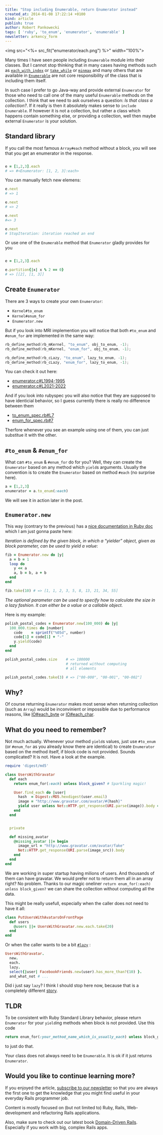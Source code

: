 ```yaml
---
title: "Stop including Enumerable, return Enumerator instead"
created_at: 2014-01-08 17:22:14 +0100
kind: article
publish: true
author: Robert Pankowecki
tags: [ 'ruby', 'to_enum', 'enumerator', 'enumerable' ]
newsletter: arkency_form
---
```


<img src="<%= src_fit("enumerator/each.png") %>" width="100%">

Many times I have seen people including `Enumerable` module into their
classes. But I cannot stop thinking that in many cases having methods
such as [`each_with_index`](http://ruby-doc.org/core-2.1.0/Enumerable.html#method-i-each_with_index)
or [`take_while`](http://ruby-doc.org/core-2.1.0/Enumerable.html#method-i-take_while) or
[`minmax`](http://ruby-doc.org/core-2.1.0/Enumerable.html#method-i-minmax) and many others
that are available in [`Enumerable`](http://ruby-doc.org/core-2.1.0/Enumerable.html) are not
core responsibility of the class that is including them itself.

<!-- more -->

In such case I prefer to go Java-way and provide external `Enumerator` for
those who need to call one of the many useful `Enumerable` methods on the
collection. I think that we need to ask ourselves a question: _Is that class a
collection?_. If it really is then it absolutely makes sense to
`include Enumerable`. If however it is not a collection, but rather a class
which happens contain something else, or providing a collection,
well then maybe external `Enumerator` is your solution.

## Standard library

If you call the most famous `Array#each` method without a block, you will see that
you get an enumerator in the response.

```ruby

e = [1,2,3].each
# => #<Enumerator: [1, 2, 3]:each> 
```

You can manually fetch new elemens:

```ruby
e.next
# => 1 

e.next
# => 2 

e.next
#=> 3 

e.next
# StopIteration: iteration reached an end
```

Or use one of the `Enumerable` method that `Enumerator` gladly provides for you

```ruby

e = [1,2,3].each

e.partition{|x| x % 2 == 0}
# => [[2], [1, 3]] 
```

## Create `Enumerator`

There are 3 ways to create your own `Enumerator`:

* `Kernel#to_enum`
* `Kernel#enum_for`
* `Enumerator.new`

But if you look into MRI implemention you will notice that both `#to_enum` and
`#enum_for` are implemented in the same way:


```cpp
rb_define_method(rb_mKernel, "to_enum", obj_to_enum, -1);
rb_define_method(rb_mKernel, "enum_for", obj_to_enum, -1);

rb_define_method(rb_cLazy, "to_enum", lazy_to_enum, -1);
rb_define_method(rb_cLazy, "enum_for", lazy_to_enum, -1);
```

You can check it out here:

* [enumerator.c#L1994-1995](https://github.com/ruby/ruby/blob/520f0fec9519647e8ae1dfc15756b537fe580d6e/enumerator.c#L1994-1995)
* [enumerator.c#L2021-2022](https://github.com/ruby/ruby/blob/520f0fec9519647e8ae1dfc15756b537fe580d6e/enumerator.c#L2021-2022)

And if you look into rubyspec you will also notice that they are supposed to
have identicial behavior, so I guess currently there is really no difference
between them

* [to\_enum\_spec.rb#L7](https://github.com/rubyspec/rubyspec/blob/7fb7465aac1ec8e2beffdfa9053758fa39b443a5/core/enumerator/to_enum_spec.rb#L7)
* [enum\_for\_spec.rb#7](https://github.com/rubyspec/rubyspec/blob/7fb7465aac1ec8e2beffdfa9053758fa39b443a5/core/enumerator/enum_for_spec.rb#7)

Therfore whenever you see an example using one of them, you can just substitue
it with the other.

## `#to_enum` & `#enum_for`

What can `#to_enum` & `#enum_for` do for you? Well, they can create the
`Enumerator` based on any method which `yield`s arguments. Usually
the convention is to create the `Enumerator` based on method `#each`
(no surprise here).

```ruby
a = [1,2,3]
enumerator = a.to_enum(:each)
```

We will see it in action later in the post.

## `Enumerator.new`

This way (contrary to the previous) has a [nice documentation in Ruby doc](http://www.ruby-doc.org/core-2.1.0/Enumerator.html#method-c-new)
which I am just gonna paste here:

_Iteration is defined by the given block, in which a “yielder” object, given as block parameter, can be used to yield a value_:

```ruby
fib = Enumerator.new do |y|
  a = b = 1
  loop do
    y << a
    a, b = b, a + b
  end
end

fib.take(10) # => [1, 1, 2, 3, 5, 8, 13, 21, 34, 55]
```

_The optional parameter can be used to specify how to calculate the size in a lazy fashion. It can either be a value or a callable object._

Here is my example:

```ruby
polish_postal_codes = Enumerator.new(100_000) do |y|
  100_000.times do |number|
    code    = sprintf("%05d", number)
    code[1] = code[1] + "-"
    y.yield(code)
  end
end

polish_postal_codes.size    # => 100000 
                            # returned without computing
                            # all elements

polish_postal_codes.take(3) # => ["00-000", "00-001", "00-002"]
```

## Why?

Of course returning `Enumerator` makes most sense when returning collection (such as `Array`)
would be inconvinient or impossible due to performance reasons, like
[IO#each_byte](http://www.ruby-doc.org/core-2.1.0/IO.html#method-i-each_byte) or
[IO#each_char](http://www.ruby-doc.org/core-2.1.0/IO.html#method-i-each_char).

## What do you need to remember?

Not much actually. Whenever your method `yield`s values, just use `#to_enum`
(or `#enum_for` as you already know there are identical) to create
`Enumerator` based on the method itself, if block code is not provided.
Sounds complicated? It is not. Have a look at the example.

```ruby
require 'digest/md5'

class UsersWithGravatar
  def each
    return enum_for(:each) unless block_given? # Sparkling magic!

    User.find_each do |user|
      hash  = Digest::MD5.hexdigest(user.email)
      image = "http://www.gravatar.com/avatar/#{hash}"
      yield user unless Net::HTTP.get_response(URI.parse(image)).body == missing_avatar
    end
  end


  private

  def missing_avatar
    @missing_avatar ||= begin
      image_url = "http://www.gravatar.com/avatar/fake"
      Net::HTTP.get_response(URI.parse(image_src)).body
    end
  end
end
```

We are working in super startup having milions of users. And thousands of them can
have gravatar. We would prefer not to return them all in an array right? No problem.
Thanks to our magic oneliner `return enum_for(:each) unless block_given?` we can
share the collection without computing all the data.

This might be really usefull, especially when the caller does not need to have it all:

```ruby
class PutUsersWithAvatarsOnFrontPage
  def users
    @users ||= UsersWithGravatar.new.each.take(20)
  end
end
```

Or when the caller wants to be a bit [`#lazy`](http://ruby-doc.org/core-2.1.0/Enumerable.html#method-i-lazy) :

```ruby
UsersWithGravatar.
  new.
  each.
  lazy.
  select{|user| FacebookFriends.new(user).has_more_than?(10) }.
  and_what_not # ...
```

Did i just say `lazy`? I think I should stop here now, because that is a completely
different [story](http://patshaughnessy.net/2013/4/3/ruby-2-0-works-hard-so-you-can-be-lazy).

## TLDR

To be consistent with Ruby Standard Library behavior, please return
`Enumerator` for your `yield`ing methods when block is not provided. Use this code 

```ruby
return enum_for(:your_method_name_which_is_usually_each) unless block_given?`
````

to just do that.

Your class does not always need to be `Enumerable`. It is ok if it just
returns `Enumerator`.

## Would you like to continue learning more?

If you enjoyed the article, [subscribe to our newsletter](http://arkency.com/newsletter) so that you are always the first one to get the knowledge that you might find useful in your everyday Rails programmer job.

Content is mostly focused on (but not limited to) Ruby, Rails, Web-development and refactoring Rails applications.

Also, make sure to check out our latest book [Domain-Driven Rails](/domain-driven-rails/). Especially if you work with big, complex Rails apps.
